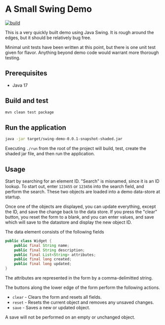 
# A Small Swing Demo

[![build](https://github.com/david-hamann/Tiny-Swing-Demo/actions/workflows/maven.yml/badge.svg)](https://github.com/david-hamann/Tiny-Swing-Demo/actions/workflows/maven.yml)

<!--- TODO add coverage and other tags --->



This is a very quickly built demo using Java Swing.  It is rough around the edges, but it should be relatively bug free.

Minimal unit tests have been written at this point, but there is one unit test given for flavor.  Anything beyond demo code would warrant more thorough testing.

## Prerequisites

* Java 17

## Build and test

```bash
mvn clean test package
```

## Run the application

```bash
java -jar target/swing-demo-0.0.1-snapshot-shaded.jar
```

Executing `./run` from the root of the project will build, test, create the shaded jar file, and then run the application.



## Usage

Start by searching for an element ID.  "Search" is misnamed, since it is an ID lookup.  To start out, enter `123455` or `123456` into the search field, and perform the search.  These two objects are loaded into a demo data-store at startup.

Once one of the objects are displayed, you can update everything, except the ID, and save the change back to the data store.  If you press the "clear" button, you reset the form to a blank, and you can enter values, and save which will save to the datastore and display the new object ID.

The data element consists of the following fields

```java
public class Widget {
	public final String name;
	public final String description;
	public final List<String> attributes;
	public final long created;
	public final long updated;
}
```
The attributes are represented in the form by a comma-delimitted string.


The buttons along the lower edge of the form perform the following actions.

   - `clear` - Clears the form and resets all fields.
   - `reset` - Resets the current object and removes any unsaved changes.
   - `save`  - Saves a new or updated object.

A save will not be performed on an empty or unchanged object.

